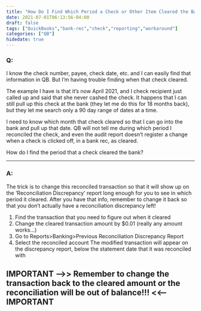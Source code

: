 ```yaml
---
title: "How Do I Find Which Period a Check or Other Item Cleared the Bank"
date: 2021-07-01T06:13:56-04:00
draft: false
tags: ["QuickBooks","bank-rec","check","reporting","workaround"]
categories: ["QB"]
hidedate: true
---
```

### Q:

I know the check number, payee, check date, etc. and I can easily find that information in QB. But I’m having trouble finding when that check cleared.

The example I have is that it’s now April 2021, and I check recipient just called up and said that she never cashed the check. It happens that I can still pull up this check at the bank (they let me do this for 18 months back), but they let me search only a 90 day range of dates at a time.

I need to know which month that check cleared so that I can go into the bank and pull up that date. QB will not tell me during which period I reconciled the check, and even the audit report doesn’t register a change when a check is clicked off, in a bank rec, as cleared.

How do I find the period that a check cleared the bank?
___
### A:

The trick is to change this reconciled transaction so that it will show up on the ‘Reconciliation Discrepancy’ report long enough for you to see in which period it cleared. After you have that info, remember to change it back so that you don’t actually have a reconciliation discrepancy left!

1.  Find the transaction that you need to figure out when it cleared
2.  Change the cleared transaction amount by $0.01 (really any amount works…)
3.  Go to Reports>Banking>Previous Reconciliation Discrepancy Report
4.  Select the reconciled account
        The modified transaction will appear on the discrepancy report, below the statement date that it was reconciled with

## IMPORTANT —>> Remember to change the transaction back to the cleared amount or the reconciliation will be out of balance!!! <<— IMPORTANT
<!--stackedit_data:
eyJoaXN0b3J5IjpbLTYyOTQyMzEzNF19
-->